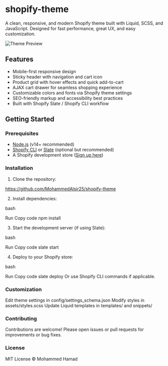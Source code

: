 # shopify-theme

A clean, responsive, and modern Shopify theme built with Liquid, SCSS, and JavaScript. Designed for fast performance, great UX, and easy customization.

![Theme Preview](https://placehold.co/1200x600/png?text=Modern+Shopify+Theme+Preview)

## Features

- Mobile-first responsive design
- Sticky header with navigation and cart icon
- Product grid with hover effects and quick add-to-cart
- AJAX cart drawer for seamless shopping experience
- Customizable colors and fonts via Shopify theme settings
- SEO-friendly markup and accessibility best practices
- Built with Shopify Slate / Shopify CLI workflow

## Getting Started

### Prerequisites

- [Node.js](https://nodejs.org/) (v14+ recommended)
- [Shopify CLI](https://shopify.dev/themes/tools/cli) or [Slate](https://shopify.github.io/slate/) (optional but recommended)
- A Shopify development store ([Sign up here](https://partners.shopify.com/))

### Installation

1. Clone the repository:

https://github.com/MohammedAlsir25/shopify-theme

2. Install dependencies:

bash

Run
Copy code
npm install

3. Start the development server (if using Slate):

bash

Run
Copy code
slate start

4. Deploy to your Shopify store:

bash

Run
Copy code
slate deploy
Or use Shopify CLI commands if applicable.

### Customization

Edit theme settings in config/settings_schema.json
Modify styles in assets/styles.scss
Update Liquid templates in templates/ and snippets/

### Contributing
Contributions are welcome! Please open issues or pull requests for improvements or bug fixes.

### License
MIT License © Mohammed Hamad


   
